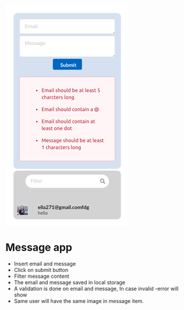 ![](mes1.png)
<h1>Message app</h1>

<ul>
<li>Insert email and message</li>
<li>Click on submit button</li>
<li>Filter message content</li>
<li>The email and message saved in local storage</li>
<li>A validation is done on email and message, In case invalid -error will show</li>
<li>Same user will have the same image in message item.
</ul>
